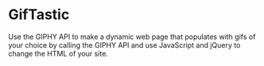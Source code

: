 # GifTastic
Use the GIPHY API to make a dynamic web page that populates with gifs of your choice by calling the GIPHY API and use JavaScript and jQuery to change the HTML of your site.

